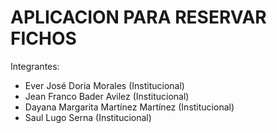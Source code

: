 # APLICACION PARA RESERVAR FICHOS

Integrantes:
- Ever José Doria Morales (Institucional)
- Jean Franco Bader Avilez (Institucional)
- Dayana Margarita Martínez Martínez (Institucional)
- Saul Lugo Serna (Institucional)